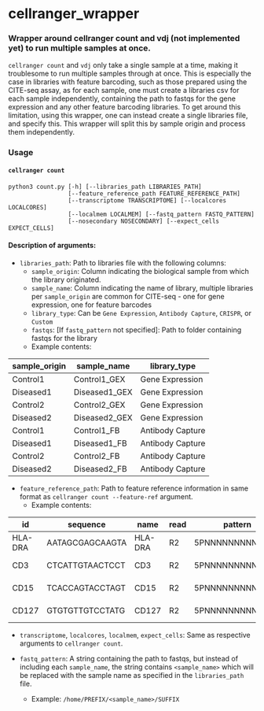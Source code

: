 # cellranger_wrapper

### Wrapper around cellranger count and vdj (not implemented yet) to run multiple samples at once.

`cellranger count` and `vdj` only take a single sample at a time, making it troublesome to run multiple samples through at once. This is especially the case in libraries with feature barcoding, such as those prepared using the CITE-seq assay, as for each sample, one must create a libraries csv for each sample independently, containing the path to fastqs for the gene expression and any other feature barcoding libraries. To get around this limitation, using this wrapper, one can instead create a single libraries file, and specify this. This wrapper will split this by sample origin and process them independently.

### Usage

#### `cellranger count`

```
python3 count.py [-h] [--libraries_path LIBRARIES_PATH]
                 [--feature_reference_path FEATURE_REFERENCE_PATH]
                 [--transcriptome TRANSCRIPTOME] [--localcores LOCALCORES]
                 [--localmem LOCALMEM] [--fastq_pattern FASTQ_PATTERN]
                 [--nosecondary NOSECONDARY] [--expect_cells EXPECT_CELLS]
```

#### Description of arguments:

* `libraries_path`: Path to libraries file with the following columns:
  - `sample_origin`: Column indicating the biological sample from which the library originated.
  - `sample_name`: Column indicating the name of library, multiple libraries per `sample_origin` are common for CITE-seq - one for gene expression, one for feature barcodes
  - `library_type`: Can be `Gene Expression`, `Antibody Capture`, `CRISPR`, or `Custom`
  - `fastqs`: [If `fastq_pattern` not specified]: Path to folder containing fastqs for the library
  - Example contents: 
 
| sample_origin | sample_name   | library_type     |
|---------------|---------------|------------------|
| Control1      | Control1_GEX  | Gene Expression  |
| Diseased1     | Diseased1_GEX | Gene Expression  |
| Control2      | Control2_GEX  | Gene Expression  |
| Diseased2     | Diseased2_GEX | Gene Expression  |
| Control1      | Control1_FB   | Antibody Capture |
| Diseased1     | Diseased1_FB  | Antibody Capture |
| Control2      | Control2_FB   | Antibody Capture |
| Diseased2     | Diseased2_FB  | Antibody Capture |


* `feature_reference_path`: Path to feature reference information in same format as `cellranger count --feature-ref` argument.
  - Example contents:
  
| id      | sequence        | name    | read | pattern          | feature_type     | 
|---------|-----------------|---------|------|------------------|------------------| 
| HLA-DRA | AATAGCGAGCAAGTA | HLA-DRA | R2   | 5PNNNNNNNNNN(BC) | Antibody Capture | 
| CD3     | CTCATTGTAACTCCT | CD3     | R2   | 5PNNNNNNNNNN(BC) | Antibody Capture | 
| CD15    | TCACCAGTACCTAGT | CD15    | R2   | 5PNNNNNNNNNN(BC) | Antibody Capture | 
| CD127   | GTGTGTTGTCCTATG | CD127   | R2   | 5PNNNNNNNNNN(BC) | Antibody Capture | 

* `transcriptome`, `localcores`, `localmem`, `expect_cells`: Same as respective arguments to `cellranger count`.

* `fastq_pattern`: A string containing the path to fastqs, but instead of including each `sample_name`, the string contains `<sample_name>` which will be replaced with the sample name as specified in the `libraries_path` file.
  - Example: `/home/PREFIX/<sample_name>/SUFFIX`
